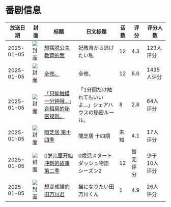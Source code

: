 # 番剧信息

|放送日期|封面|标题|日文标题|话数|评分|评分人数|
|---|---|---|---|---|---|---|
|2025-01-05|![封面](https://lain.bgm.tv/pic/cover/c/67/91/463205_JjSrg.jpg)|[想摆脱公主教育的我](https://bangumi.tv/subject/463205)|妃教育から逃げたい私|12|4.3|123人评分|
|2025-01-05|![封面](https://lain.bgm.tv/pic/cover/c/40/cc/486039_0S1ar.jpg)|[全修。](https://bangumi.tv/subject/486039)|全修。|12|6.0|1435人评分|
|2025-01-05|![封面](https://bangumi.tv/img/no_icon_subject.png)|[「只能触摸一分钟哦...」合租房的秘密规则。](https://bangumi.tv/subject/525733)|「1分間だけ触れてもいいよ…」シェアハウスの秘密ルール。|8|2.8|64人评分|
|2025-01-05|![封面](https://lain.bgm.tv/pic/cover/c/99/e5/526223_mLhZG.jpg)|[暗芝居 第十四季](https://bangumi.tv/subject/526223)|闇芝居 十四期|未知|4.1|17人评分|
|2025-01-05|![封面](https://lain.bgm.tv/pic/cover/c/fb/d1/526429_1qL8O.jpg)|[0岁儿童开始冲刺的故事 第二季](https://bangumi.tv/subject/526429)|0歳児スタートダッシュ物語 シーズン2|12|暂无评分|少于10人评分|
|2025-01-05|![封面](https://lain.bgm.tv/pic/cover/c/a2/77/532061_J0fzh.jpg)|[想变成猫的田万川君](https://bangumi.tv/subject/532061)|猫になりたい田万川くん|1|4.9|26人评分|
